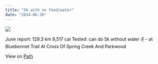 ```yaml
---
title: "5K with no food/water"
date: "2014-06-30"
---
```


![](https://sigitp.files.wordpress.com/2014/06/5664b-original.jpg)

June report: 129.3 km 9,517 cal Tested: can do 5k without water ✌️ - at Bluebonnet Trail At Cross Of Spring Creek And Parkwood

View on [Path](https://path.com/p/4a9K0l)
